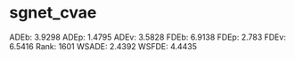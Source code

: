 # sgnet_cvae

ADEb: 3.9298
ADEp: 1.4795
ADEv: 3.5828
FDEb: 6.9138
FDEp: 2.783
FDEv: 6.5416
Rank: 1601
WSADE: 2.4392
WSFDE: 4.4435